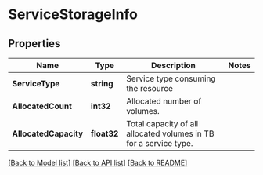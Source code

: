 # ServiceStorageInfo

## Properties

Name | Type | Description | Notes
------------ | ------------- | ------------- | -------------
**ServiceType** | **string** | Service type consuming the resource | 
**AllocatedCount** | **int32** | Allocated number of volumes. | 
**AllocatedCapacity** | **float32** | Total capacity of all allocated volumes in TB for a service type. | 

[[Back to Model list]](../README.md#documentation-for-models) [[Back to API list]](../README.md#documentation-for-api-endpoints) [[Back to README]](../README.md)


